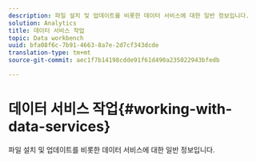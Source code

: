 ```yaml
---
description: 파일 설치 및 업데이트를 비롯한 데이터 서비스에 대한 일반 정보입니다.
solution: Analytics
title: 데이터 서비스 작업
topic: Data workbench
uuid: bfa08f6c-7b91-4663-8a7e-2d7cf343dcde
translation-type: tm+mt
source-git-commit: aec1f7b14198cdde91f61d490a235022943bfedb

---
```



# 데이터 서비스 작업{#working-with-data-services}

파일 설치 및 업데이트를 비롯한 데이터 서비스에 대한 일반 정보입니다.

